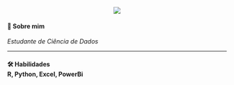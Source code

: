 <p align="center">
<img src="https://github.com/workside69/gabriel/blob/master/file/gitvideo%20.gif">
   <br/>
   <h4> 🚀 Sobre mim </h4>
<i>Estudante de Ciência de Dados</i>
<hr>
<h4>🛠 Habilidades</<h4>
   <br/>
   <b>R, Python, Excel, PowerBi</b>
   <br/>
   </p>



